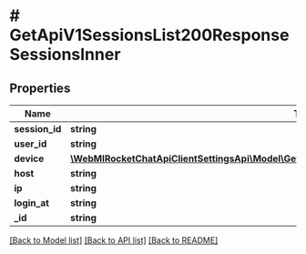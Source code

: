 # # GetApiV1SessionsList200ResponseSessionsInner

## Properties

Name | Type | Description | Notes
------------ | ------------- | ------------- | -------------
**session_id** | **string** |  | [optional]
**user_id** | **string** |  | [optional]
**device** | [**\WebMIRocketChatApiClientSettingsApi\Model\GetApiV1SessionsList200ResponseSessionsInnerDevice**](GetApiV1SessionsList200ResponseSessionsInnerDevice.md) |  | [optional]
**host** | **string** |  | [optional]
**ip** | **string** |  | [optional]
**login_at** | **string** |  | [optional]
**_id** | **string** |  | [optional]

[[Back to Model list]](../../README.md#models) [[Back to API list]](../../README.md#endpoints) [[Back to README]](../../README.md)
